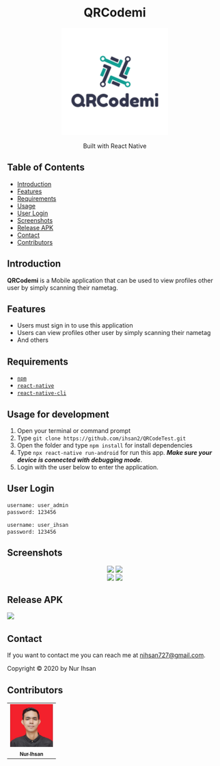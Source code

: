 <h1 align="center">QRCodemi</h1>
<p align="center">
  <img width="250" src="./src/assets/logo.png"/>
</p>
<p align="center">
  Built with React Native
</p>

## Table of Contents

- [Introduction](#introduction)
- [Features](#features)
- [Requirements](#requirements)
- [Usage](#usage-for-development)
- [User Login](#user_login)
- [Screenshots](#screenshots)
- [Release APK](#release-apk)
- [Contact](#contact)
- [Contributors](#contributors)

## Introduction

<b>QRCodemi</b> is a Mobile application that can be used to view profiles other user by simply scanning their nametag.

## Features

- Users must sign in to use this application
- Users can view profiles other user by simply scanning their nametag
- And others

## Requirements

- [`npm`](https://www.npmjs.com/get-npm)
- [`react-native`](https://facebook.github.io/react-native/docs/getting-started)
- [`react-native-cli`](https://facebook.github.io/react-native/docs/getting-started)

## Usage for development

1. Open your terminal or command prompt
2. Type `git clone https://github.com/ihsan2/QRCodeTest.git`
3. Open the folder and type `npm install` for install dependencies
4. Type `npx react-native run-android` for run this app. **_Make sure your device is connected with debugging mode_**.
5. Login with the user below to enter the application.

## User Login

```
username: user_admin
password: 123456
```

```
username: user_ihsan
password: 123456
```

## Screenshots

<div align="center">
    <img width="200" src="./src/assets/ss/s1.jpg">   
    <img width="200" src="./src/assets/ss/s2.jpg">
</div>
<div align="center">
    <img width="200" src="./src/assets/ss/s3.jpg">   
    <img width="200" src="./src/assets/ss/s4.jpg">
</div>

## Release APK

<a href="https://drive.google.com/file/d/1peiGxbfqgbroy3ix8RUg8nxVoHkittE4/view?usp=sharing">
  <img src="https://img.shields.io/badge/Download%20on%20the-Google%20Drive-blue.svg?style=popout&logo=google-drive"/>
</a>

## Contact

If you want to contact me you can reach me at <nihsan727@gmail.com>.

Copyright © 2020 by Nur Ihsan

## Contributors

<center>
  <table>
    <tr>
      <td align="center">
        <a href="https://github.com/ihsan2">
          <img width="100" src="./src/assets/ihsan.jpeg" alt="Nur Ihsan"><br/>
          <sub><b>Nur Ihsan</b></sub>
        </a>
      </td>
    </tr>
  </table>
</center>
